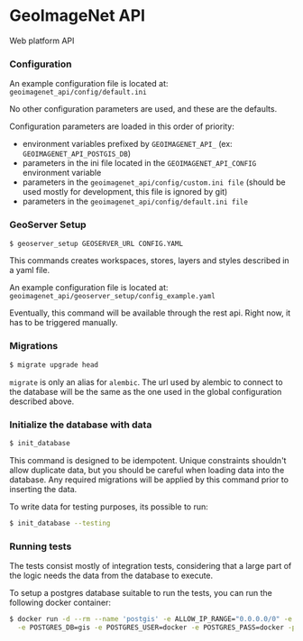 # GeoImageNet API

Web platform API


### Configuration

An example configuration file is located at: `geoimagenet_api/config/default.ini`

No other configuration parameters are used, and these are the defaults.

Configuration parameters are loaded in this order of priority:
  - environment variables prefixed by `GEOIMAGENET_API_` (ex: `GEOIMAGENET_API_POSTGIS_DB`)
  - parameters in the ini file located in the `GEOIMAGENET_API_CONFIG` environment variable
  - parameters in the `geoimagenet_api/config/custom.ini file` (should be used mostly for development, this file is ignored by git)
  - parameters in the `geoimagenet_api/config/default.ini file`
  
  
### GeoServer Setup

``` bash
$ geoserver_setup GEOSERVER_URL CONFIG.YAML
```

This commands creates workspaces, stores, layers and styles
described in a yaml file. 

An example configuration file is located at: 
`geoimagenet_api/geoserver_setup/config_example.yaml`

Eventually, this command will be available through the rest api.
Right now, it has to be triggered manually.

  
### Migrations


``` bash
$ migrate upgrade head
```

`migrate` is only an alias for `alembic`. 
The url used by alembic to connect to the database will be the same 
as the one used in the global configuration described above.

### Initialize the database with data

``` bash
$ init_database
```

This command is designed to be idempotent. Unique constraints shouldn't allow duplicate data,
but you should be careful when loading data into the database.
Any required migrations will be applied by this command prior to inserting the data.

To write data for testing purposes, its possible to run:

``` bash
$ init_database --testing
``` 


### Running tests

The tests consist mostly of integration tests, considering that a large part of the logic needs the
data from the database to execute. 

To setup a postgres database suitable to run the tests, you can run the following docker container:

```bash
$ docker run -d --rm --name 'postgis' -e ALLOW_IP_RANGE="0.0.0.0/0" -e IP_LIST='*' \
  -e POSTGRES_DB=gis -e POSTGRES_USER=docker -e POSTGRES_PASS=docker -p 5432:5432 kartoza/postgis:9.6-2.4
```